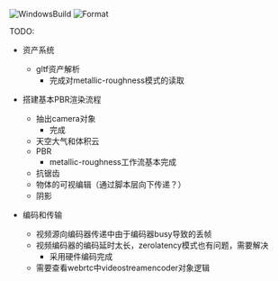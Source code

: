 
![WindowsBuild](https://github.com/rucker-ma/ToyStation/actions/workflows/dotnet-desktop.yml/badge.svg) ![Format](https://github.com/rucker-ma/ToyStation/actions/workflows/format-check.yml/badge.svg)



TODO:
 - 资产系统
    - gltf资产解析
      * 完成对metallic-roughness模式的读取
 - 搭建基本PBR渲染流程
    - 抽出camera对象
      * 完成
    - 天空大气和体积云
    - PBR
      * metallic-roughness工作流基本完成
    - 抗锯齿
    - 物体的可视编辑（通过脚本层向下传递？）
    - 阴影
    
 - 编码和传输
    - 视频源向编码器传递中由于编码器busy导致的丢帧
    - 视频编码器的编码延时太长，zerolatency模式也有问题，需要解决
      * 采用硬件编码完成
    - 需要查看webrtc中videostreamencoder对象逻辑

